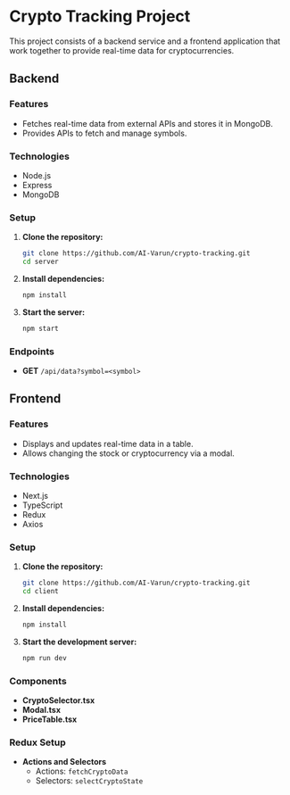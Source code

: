 # Crypto Tracking Project

This project consists of a backend service and a frontend application that work together to provide real-time data for cryptocurrencies.

## Backend

### Features

- Fetches real-time data from external APIs and stores it in MongoDB.
- Provides APIs to fetch and manage symbols.

### Technologies

- Node.js
- Express
- MongoDB

### Setup

1. **Clone the repository:**

    ```bash
    git clone https://github.com/AI-Varun/crypto-tracking.git
    cd server
    ```

2. **Install dependencies:**

    ```bash
    npm install
    ```

4. **Start the server:**

    ```bash
    npm start
    ```

### Endpoints

- **GET** `/api/data?symbol=<symbol>`

## Frontend

### Features

- Displays and updates real-time data in a table.
- Allows changing the stock or cryptocurrency via a modal.

### Technologies

- Next.js
- TypeScript
- Redux
- Axios

### Setup

1. **Clone the repository:**

    ```bash
    git clone https://github.com/AI-Varun/crypto-tracking.git
    cd client
    ```

2. **Install dependencies:**

    ```bash
    npm install
    ```

4. **Start the development server:**

    ```bash
    npm run dev
    ```

### Components

- **CryptoSelector.tsx**
- **Modal.tsx**
- **PriceTable.tsx**

### Redux Setup

- **Actions and Selectors**
  - Actions: `fetchCryptoData`
  - Selectors: `selectCryptoState`
